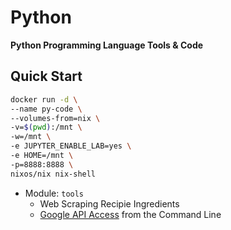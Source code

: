 # Python 
__Python Programming Language Tools & Code__


## Quick Start

```bash
docker run -d \
--name py-code \
--volumes-from=nix \
-v=$(pwd):/mnt \
-w=/mnt \
-e JUPYTER_ENABLE_LAB=yes \
-e HOME=/mnt \
-p=8888:8888 \
nixos/nix nix-shell
```

- Module: ```tools``` 
    - Web Scraping Recipie Ingredients
    - [Google API Access](tools/) from the Command Line

